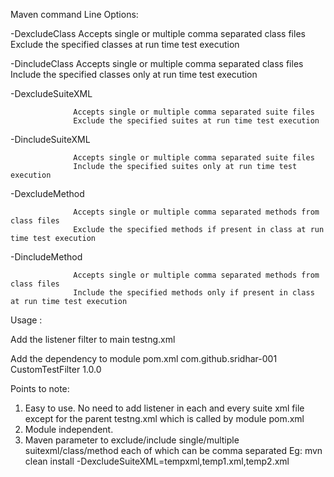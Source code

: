 Maven command Line Options:

-DexcludeClass
                  Accepts single or multiple comma separated class files
				  Exclude the specified classes at run time test execution

-DincludeClass
                  Accepts single or multiple comma separated class files
				  Include the specified classes only at run time test execution

-DexcludeSuiteXML

                  Accepts single or multiple comma separated suite files
				  Exclude the specified suites at run time test execution

-DincludeSuiteXML

                  Accepts single or multiple comma separated suite files
				  Include the specified suites only at run time test execution

-DexcludeMethod

                  Accepts single or multiple comma separated methods from class files
				  Exclude the specified methods if present in class at run time test execution

-DincludeMethod

                  Accepts single or multiple comma separated methods from class files
				  Include the specified methods only if present in class at run time test execution


Usage :

Add the listener filter to main testng.xml
<listeners>
     <listener class-name="com.github.sridhar.CustomTestFilter"/>
 </listeners>

Add the dependency to module pom.xml
 <dependencies>
        <dependency>
            <groupId>com.github.sridhar-001</groupId>
            <artifactId>CustomTestFilter</artifactId>
            <version>1.0.0</version>
        </dependency>
 </dependencies>

 Points to note:
 1) Easy to use. No need to add listener in each and every suite xml file except for the parent testng.xml which is called by module pom.xml
 2) Module independent.
 3) Maven parameter to exclude/include single/multiple suitexml/class/method each of which can be comma separated
 Eg: mvn clean install -DexcludeSuiteXML=tempxml,temp1.xml,temp2.xml

